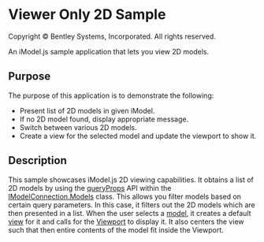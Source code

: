 # Viewer Only 2D Sample

Copyright © Bentley Systems, Incorporated. All rights reserved.

An iModel.js sample application that lets you view 2D models.

## Purpose

The purpose of this application is to demonstrate the following:

- Present list of 2D models in given iModel.
- If no 2D model found, display appropriate message.
- Switch between various 2D models.
- Create a view for the selected model and update the viewport to show it.

## Description

This sample showcases iModel.js 2D viewing capabilities. It obtains a list of 2D models by using the [queryProps](https://www.itwinjs.org/v2/reference/imodeljs-frontend/imodelconnection/imodelconnection.models/queryprops/) API within the [IModelConnection.Models](https://www.itwinjs.org/v2/reference/imodeljs-frontend/imodelconnection/imodelconnection.models/) class. This allows you filter models based on certain query parameters. In this case, it filters out the 2D models which are then presented in a list. When the user selects a [model](https://www.itwinjs.org/v2/reference/imodeljs-backend/models/model/), it creates a default [view](https://www.itwinjs.org/v2/learning/frontend/views/) for it and calls for the [Viewport](https://www.itwinjs.org/v2/reference/imodeljs-frontend/views/viewport/) to display it. It also centers the view such that then entire contents of the model fit inside the Viewport.
